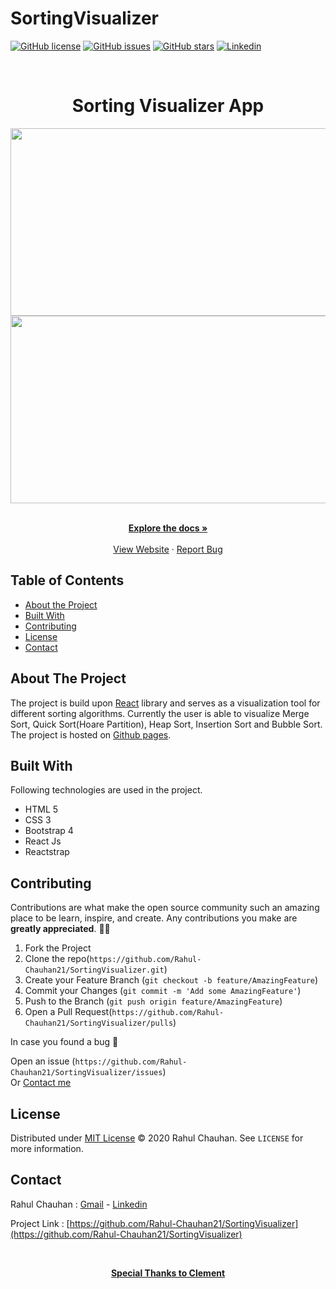 # SortingVisualizer
[![GitHub license](https://img.shields.io/github/license/Rahul-Chauhan21/SortingVisualizer)](https://github.com/Rahul-Chauhan21/SortingVisualizer/blob/master/LICENSE)
[![GitHub issues](https://img.shields.io/github/issues/Rahul-Chauhan21/SortingVisualizer)](https://github.com/Rahul-Chauhan21/SortingVisualizer/issues)
[![GitHub stars](https://img.shields.io/github/stars/Rahul-Chauhan21/SortingVisualizer)](https://github.com/Rahul-Chauhan21/SortingVisualizer/stargazers)
[![Linkedin](https://img.shields.io/badge/opensource-linkedin-blue.svg?style=flat-square)](https://www.linkedin.com/in/rahul-chauhan-80a32b194/)

<!-- PROJECT LOGO -->
<br />

<h1 align="center">Sorting Visualizer App</h1>
    
<p align="center">   
<img src="https://user-images.githubusercontent.com/48623131/93720195-28265d80-fba5-11ea-8b81-1387f210d1b2.png" 
width="600" height="300">
<br/>
<img src="https://user-images.githubusercontent.com/48623131/94051619-6a45de00-fdf5-11ea-8674-613b4b05eb1c.gif" width= "600" height="300">
</p>
<p align="center">
    <br />
    <a href="https://github.com/Rahul-Chauhan21/SortingVisualizer/blob/master/README.md"><strong>Explore the docs »</strong></a>
    <br />
    <br />
    <a href="https://rahul-chauhan21.github.io/SortingVisualizer/">View Website</a>
    ·
    <a href="https://github.com/Rahul-Chauhan21/SortingVisualizer/issues">Report Bug</a>
</p>

<!-- TABLE OF CONTENTS -->

## Table of Contents

- [About the Project](#about-the-project)
- [Built With](#built-with)
- [Contributing](#contributing)
- [License](#license)
- [Contact](#contact)

<!-- ABOUT THE PROJECT -->

## About The Project

The project is build upon [React](https://reactjs.org/) library and serves as a visualization tool for different sorting
algorithms. Currently the user is able to visualize Merge Sort, Quick Sort(Hoare Partition), Heap Sort, Insertion Sort and Bubble Sort.
<br/>
The project is hosted on [Github pages](https://rahul-chauhan21.github.io/SortingVisualizer/).

## Built With

Following technologies are used in the project.

- HTML 5
- CSS 3
- Bootstrap 4
- React Js
- Reactstrap

<!-- CONTRIBUTING -->

## Contributing

Contributions are what make the open source community such an amazing place to be learn, inspire, and create. Any contributions you make are **greatly appreciated**. 🙌🙌

1. Fork the Project
2. Clone the repo(`https://github.com/Rahul-Chauhan21/SortingVisualizer.git`)
3. Create your Feature Branch (`git checkout -b feature/AmazingFeature`)
4. Commit your Changes (`git commit -m 'Add some AmazingFeature'`)
5. Push to the Branch (`git push origin feature/AmazingFeature`)
6. Open a Pull Request(`https://github.com/Rahul-Chauhan21/SortingVisualizer/pulls`)

In case you found a bug 🐛

Open an issue (`https://github.com/Rahul-Chauhan21/SortingVisualizer/issues`)<br/>
Or
[Contact me](#contact)

<!-- LICENSE -->

## License

Distributed under [MIT License](https://github.com/Rahul-Chauhan21/SortingVisualizer/blob/master/LICENSE) © 2020 Rahul Chauhan. See `LICENSE` for more information.

<!-- CONTACT -->

## Contact

Rahul Chauhan : [Gmail](mailto:crahul1721@gmail.com) - [Linkedin](https://www.linkedin.com/in/rahul-chauhan-80a32b194/)

Project Link : [https://github.com/Rahul-Chauhan21/SortingVisualizer](https://github.com/Rahul-Chauhan21/SortingVisualizer)

<br/>
<p align="center">
<a href="https://github.com/clementmihailescu"><strong>Special Thanks to Clement</strong></a>
 </p>
